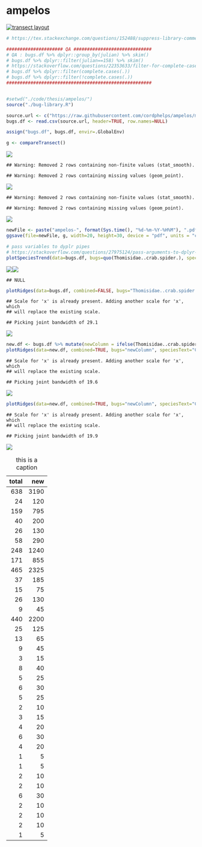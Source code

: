 ampelos
================

[![transect layout](https://raw.githubusercontent.com/cordphelps/ampelos/master/transectLayout.jpg)]()

``` r
# https://tex.stackexchange.com/questions/152488/suppress-library-comments-from-output-with-knitr

##################### QA #############################
# QA : bugs.df %>% dplyr::group_by(julian) %>% skim() 
# bugs.df %>% dplyr::filter(julian==158) %>% skim() 
# https://stackoverflow.com/questions/22353633/filter-for-complete-cases-in-data-frame-using-dplyr-case-wise-deletion
# bugs.df %>% dplyr::filter(complete.cases(.))
# bugs.df %>% dplyr::filter(!complete.cases(.))
######################################################


#setwd("./code/thesis/ampelos/")
source("./bug-library.R")

source.url <- c("https://raw.githubusercontent.com/cordphelps/ampelos/master/bugs.csv")
bugs.df <- read.csv(source.url, header=TRUE, row.names=NULL)

assign("bugs.df", bugs.df, envir=.GlobalEnv)
```

``` r
g <- compareTransect()
```

![](ampelos_files/figure-markdown_github/unnamed-chunk-2-1.png)

    ## Warning: Removed 2 rows containing non-finite values (stat_smooth).

    ## Warning: Removed 2 rows containing missing values (geom_point).

![](ampelos_files/figure-markdown_github/unnamed-chunk-2-2.png)

    ## Warning: Removed 2 rows containing non-finite values (stat_smooth).

    ## Warning: Removed 2 rows containing missing values (geom_point).

![](ampelos_files/figure-markdown_github/unnamed-chunk-2-3.png)

``` r
newFile <- paste("ampelos-", format(Sys.time(), "%d-%m-%Y-%H%M"), ".pdf", sep = "")
ggsave(file=newFile, g, width=20, height=30, device = "pdf", units = "cm") #saves g

# pass variables to dyplr pipes
# https://stackoverflow.com/questions/27975124/pass-arguments-to-dplyr-functions
plotSpeciesTrend(data=bugs.df, bugs=quo(Thomisidae..crab.spider.), speciesText="Crab Spider", where="control", when="pm", caption=Sys.Date())
```

![](ampelos_files/figure-markdown_github/unnamed-chunk-2-4.png)![](ampelos_files/figure-markdown_github/unnamed-chunk-2-5.png)

    ## NULL

``` r
plotRidges(data=bugs.df, combined=FALSE, bugs="Thomisidae..crab.spider.", speciesText="Crab Spider", where="control", when="pm", wk=1, caption=Sys.Date())
```

    ## Scale for 'x' is already present. Adding another scale for 'x', which
    ## will replace the existing scale.

    ## Picking joint bandwidth of 29.1

![](ampelos_files/figure-markdown_github/unnamed-chunk-2-6.png)

``` r
new.df <- bugs.df %>% mutate(newColumn = ifelse(Thomisidae..crab.spider. > 0, 1, 0))
plotRidges(data=new.df, combined=TRUE, bugs="newColumn", speciesText="Crab Spider", where="control", when="pm", wk=1, caption=Sys.Date())
```

    ## Scale for 'x' is already present. Adding another scale for 'x', which
    ## will replace the existing scale.

    ## Picking joint bandwidth of 19.6

![](ampelos_files/figure-markdown_github/unnamed-chunk-2-7.png)

``` r
plotRidges(data=new.df, combined=TRUE, bugs="newColumn", speciesText="Crab Spider", where="oakMargin", when="pm", wk=1, caption=Sys.Date())
```

    ## Scale for 'x' is already present. Adding another scale for 'x', which
    ## will replace the existing scale.

    ## Picking joint bandwidth of 19.9

![](ampelos_files/figure-markdown_github/unnamed-chunk-2-8.png)

<table>
<caption>
this is a caption
</caption>
<thead>
<tr>
<th style="text-align:right;">
total
</th>
<th style="text-align:right;">
new
</th>
</tr>
</thead>
<tbody>
<tr>
<td style="text-align:right;">
638
</td>
<td style="text-align:right;">
3190
</td>
</tr>
<tr>
<td style="text-align:right;">
24
</td>
<td style="text-align:right;">
120
</td>
</tr>
<tr>
<td style="text-align:right;">
159
</td>
<td style="text-align:right;">
795
</td>
</tr>
<tr>
<td style="text-align:right;">
40
</td>
<td style="text-align:right;">
200
</td>
</tr>
<tr>
<td style="text-align:right;">
26
</td>
<td style="text-align:right;">
130
</td>
</tr>
<tr>
<td style="text-align:right;">
58
</td>
<td style="text-align:right;">
290
</td>
</tr>
<tr>
<td style="text-align:right;">
248
</td>
<td style="text-align:right;">
1240
</td>
</tr>
<tr>
<td style="text-align:right;">
171
</td>
<td style="text-align:right;">
855
</td>
</tr>
<tr>
<td style="text-align:right;">
465
</td>
<td style="text-align:right;">
2325
</td>
</tr>
<tr>
<td style="text-align:right;">
37
</td>
<td style="text-align:right;">
185
</td>
</tr>
<tr>
<td style="text-align:right;">
15
</td>
<td style="text-align:right;">
75
</td>
</tr>
<tr>
<td style="text-align:right;">
26
</td>
<td style="text-align:right;">
130
</td>
</tr>
<tr>
<td style="text-align:right;">
9
</td>
<td style="text-align:right;">
45
</td>
</tr>
<tr>
<td style="text-align:right;">
440
</td>
<td style="text-align:right;">
2200
</td>
</tr>
<tr>
<td style="text-align:right;">
25
</td>
<td style="text-align:right;">
125
</td>
</tr>
<tr>
<td style="text-align:right;">
13
</td>
<td style="text-align:right;">
65
</td>
</tr>
<tr>
<td style="text-align:right;">
9
</td>
<td style="text-align:right;">
45
</td>
</tr>
<tr>
<td style="text-align:right;">
3
</td>
<td style="text-align:right;">
15
</td>
</tr>
<tr>
<td style="text-align:right;">
8
</td>
<td style="text-align:right;">
40
</td>
</tr>
<tr>
<td style="text-align:right;">
5
</td>
<td style="text-align:right;">
25
</td>
</tr>
<tr>
<td style="text-align:right;">
6
</td>
<td style="text-align:right;">
30
</td>
</tr>
<tr>
<td style="text-align:right;">
5
</td>
<td style="text-align:right;">
25
</td>
</tr>
<tr>
<td style="text-align:right;">
2
</td>
<td style="text-align:right;">
10
</td>
</tr>
<tr>
<td style="text-align:right;">
3
</td>
<td style="text-align:right;">
15
</td>
</tr>
<tr>
<td style="text-align:right;">
4
</td>
<td style="text-align:right;">
20
</td>
</tr>
<tr>
<td style="text-align:right;">
6
</td>
<td style="text-align:right;">
30
</td>
</tr>
<tr>
<td style="text-align:right;">
4
</td>
<td style="text-align:right;">
20
</td>
</tr>
<tr>
<td style="text-align:right;">
1
</td>
<td style="text-align:right;">
5
</td>
</tr>
<tr>
<td style="text-align:right;">
1
</td>
<td style="text-align:right;">
5
</td>
</tr>
<tr>
<td style="text-align:right;">
2
</td>
<td style="text-align:right;">
10
</td>
</tr>
<tr>
<td style="text-align:right;">
2
</td>
<td style="text-align:right;">
10
</td>
</tr>
<tr>
<td style="text-align:right;">
6
</td>
<td style="text-align:right;">
30
</td>
</tr>
<tr>
<td style="text-align:right;">
2
</td>
<td style="text-align:right;">
10
</td>
</tr>
<tr>
<td style="text-align:right;">
2
</td>
<td style="text-align:right;">
10
</td>
</tr>
<tr>
<td style="text-align:right;">
2
</td>
<td style="text-align:right;">
10
</td>
</tr>
<tr>
<td style="text-align:right;">
1
</td>
<td style="text-align:right;">
5
</td>
</tr>
</tbody>
</table>
